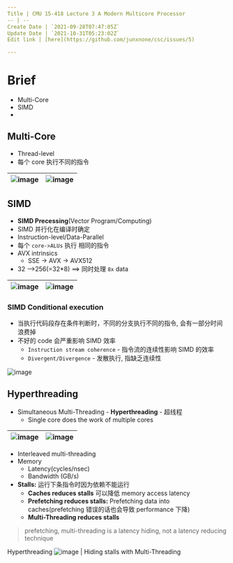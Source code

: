 ```yaml
---
Title | CMU 15-418 Lecture 3 A Modern Multicore Processor
-- | --
Create Date | `2021-09-28T07:47:05Z`
Update Date | `2021-10-31T05:23:02Z`
Edit link | [here](https://github.com/junxnone/csc/issues/5)

---
```

# Brief
- Multi-Core
- SIMD
- 

## Multi-Core
- Thread-level
- 每个 core 执行不同的指令


![image](https://user-images.githubusercontent.com/2216970/139568350-7b1d388a-7b0a-4c78-8979-dc7b18d85b8e.png)| ![image](https://user-images.githubusercontent.com/2216970/139568205-c5e17a32-8edc-4a08-b439-60d2fd63ab02.png)
-- | --

## SIMD
- **SIMD Precessing**(Vector Program/Computing)
- SIMD 并行化在编译时确定
- Instruction-level/Data-Parallel
- 每个 `core->ALUs` 执行 相同的指令
- AVX intrinsics 
  - SSE -> AVX -> AVX512
- 32 -->256(=32*8) ==> 同时处理 `8x` data 

![image](https://user-images.githubusercontent.com/2216970/139568239-41126d20-e497-43d6-9b49-f16db9d6f4db.png) | ![image](https://user-images.githubusercontent.com/2216970/139568266-f0a4f79e-06f6-40e5-a309-3cb2410216aa.png)
-- | --

### SIMD Conditional execution
- 当执行代码段存在条件判断时，不同的分支执行不同的指令, 会有一部分时间浪费掉
- 不好的 code 会严重影响 SIMD 效率
  - `Instruction stream coherence` - 指令流的连续性影响 SIMD 的效率
  - `Divergent/Divergence` - 发散执行, 指缺乏连续性

![image](https://user-images.githubusercontent.com/2216970/135046400-d7da3152-78f7-4709-8ebd-075b66209c29.png)

## Hyperthreading
- Simultaneous Multi-Threading - **Hyperthreading** - 超线程
  - Single core does the work of multiple cores 

![image](https://user-images.githubusercontent.com/2216970/139569166-44734064-21d2-4525-9440-e51d1101746f.png) | ![image](https://user-images.githubusercontent.com/2216970/135049677-8ba6e874-d733-4c64-8632-4a0f896f1790.png)  
-- | --


- Interleaved multi-threading
- Memory
  - Latency(cycles/nsec)
  - Bandwidth (GB/s)
- **Stalls:** 运行下条指令时因为依赖不能运行
  - **Caches reduces stalls** 可以降低 memory access latency
  - **Prefetching reduces stalls:** Prefetching data into caches(prefetching 错误的话也会导致 performance 下降)
  - **Multi-Threading reduces stalls**


> prefetching, multi-threading is a latency hiding, not a latency reducing technique



Hyperthreading
![image](https://user-images.githubusercontent.com/2216970/135067136-aa5fba98-974e-4423-b3fc-11a2e1016d9e.png) | Hiding stalls with Multi-Threading

